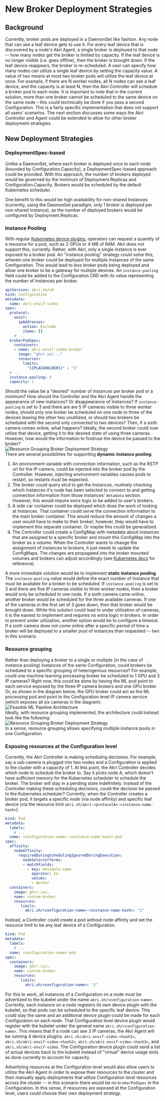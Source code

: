 # New Broker Deployment Strategies
## Background 
Currently, broker pods are deployed in a DaemonSet like fashion. Any node that can see a leaf device gets to use it. For
every leaf device that is discovered by a node's Akri Agent, a single broker is deployed to that node -- how many nodes
get the broker is limited by capacity. If the leaf device is no longer visible (i.e. goes offline), then the broker is
brought down. If the leaf device reappears, the broker is re-scheduled. A user can specify how many nodes can utilize a
single leaf device by setting the capacity value. A value of two means at most two broker pods will utilize the leaf
device at once. For example, if there are N worker nodes, all N nodes can see a leaf device, and the capacity is at
least N, then the Akri Controller will schedule a broker pod to each node. It is important to note that in the current
solution, more than one broker cannot be scheduled to the same device on the same node – this could technically be done
if you pass a second Configuration. This is a fairly specific implementation that does not support all users' scenarios.
The next section discusses some ways the Akri Controller and Agent could be extended to allow for other broker
deployment strategies.
## New Deployment Strategies
### DeploymentSpec-based
Unlike a DaemonSet, where each broker is deployed once to each node (bounded by Configuration.Capacity), a 
DeploymentSpec-based approach could be provided.  With this approach, the number of brokers deployed would be governed by the minimum of Deployment.Replicas and Configuration.Capacity.  Brokers would be scheduled by the default Kubernetes scheduler.

One benefit to this would be high availability for non-shared Instances (currently, using the DaemonSet paradigm, only 1 broker is deployed per non-shared Instance), as the number of deployed brokers would be configured by Deployment.Replicas.

### Instance Pooling
With regular [Kubernetes device
plugins](https://kubernetes.io/docs/concepts/extend-kubernetes/compute-storage-net/device-plugins/), operators can
request a quantity of a resource for a pod, such as 2 GPUs or 4 MB of RAM. Akri does not support this, currently.
Rather, with Akri, only a single instance is ever exposed to a broker pod. An "instance pooling" strategy could solve
this, wherein one broker could be deployed for multiple Instances of the same Configuration. This would lead to less
broker pods being deployed and allow one broker to be a gateway for multiple devices. An `instance-pooling` field could
be added to the Configuration CRD with its value representing the number of Instances per broker.
```yaml
apiVersion: akri.sh/v0
kind: Configuration
metadata:
  name: akri-onvif-video
spec:
  protocol:
    onvif:
      ipAddresses: 
        action: Exclude
        items: []
    # ...
  brokerPodSpec:
    containers:
    - name: akri-onvif-video-broker
      image: "ghcr.io/..."
      resources:
        limits:
          "{{PLACEHOLDER}}" : "1"
  # ...
  instance-pooling: 3
  capacity: 1
```
Should the value be a "desired" number of instances per broker pod or a minimum? How should the Controller and the Akri
Agent handle the appearance of new instances? Or disappearance of Instances? If `instance-pooling` is set to 3 and there
are are 5 IP cameras visible to three worker nodes, should only one broker be scheduled on one node to three of the
devices leaving the other two unutilized, or should two brokers be scheduled with the second only connected to two
devices? Then, if a sixth camera comes online, what happens? Ideally, the second broker could now utilize that device,
getting it to the desired state of using three cameras. However, how would the information to find/use the device be
passed to the broker? <img src="../media/instance-pooling.svg" alt="Resource Grouping Broker Deployment Strategy"
style="padding-bottom: 10px padding-top: 10px; margin-right: auto; display: block; margin-left: auto;"/> There are
several possibilities for supporting **dynamic instance pooling**:
1. An environment variable with connection information, such as the RSTP url for the IP camera, could be injected into
   the broker pod by the Controller. However, injecting environment variables causes pods to restart, so restarts must
   be expected. 
1. The broker could query etcd to get the Instances, routinely checking which Instances it's node has been selected to
   connect to and getting connection information from those Instances' `metadata` section. However, this would require
   extra logic to be added to user's brokers.
1. A side car container could be deployed which does the work of looking at Instances. That container could serve the
   connection information to the main broker container. This would reduce the amount of changes a user would have to
   make to their broker; however, they would have to implement this separate container. Or maybe this could be
   generalized.
1. The Controller could create a ConfigMap with metadata about instances that are assigned to a specific broker and 
   mount this ConfigMap into the broker as a volume. When the Controller wants to change the assignment of instances
   to brokers, it just needs to update the ConfigMaps. The changes are propagated into the broker mounted volumes and 
   brokers can adjust accordingly (see [Kubernetes 
   docs](https://kubernetes.io/docs/tasks/configure-pod-container/configure-pod-configmap/#mounted-configmaps-are-updated-automatically) 
   for reference).

A more immediate solution would be to implement **static instance pooling**. The `instance-pooling` value would define
the exact number of Instance that must be available for a broker to be scheduled. If `instance-pooling` is set to 3 and
there are five IP cameras visible to three worker nodes, then a broker would only be scheduled to one node. If a sixth
camera came online, another broker would be scheduled for the three available cameras. If one of the cameras in the
first set of 3 goes down, then that broker would be brought down. While this solution could lead to under utilization of
cameras, it is the easiest to implement and requires no extra logic in brokers. In order to prevent under utilization,
another option would be to configure a timeout. If a sixth camera does not come online after a specific period of time a
broker will be deployed to a smaller pool of instances than requested -- two in this scenario.

### Resource grouping
Rather than deploying a broker to a single or multiple (in the case of instance pooling) Instances of the same
Configuration, could brokers be scheduled to a specific grouping of heterogenous resources? For example, could one
machine learning processing broker be scheduled to 1 GPU and 3 IP cameras? Right now, this could be done by having the
ML pod point to each service exposed by the three IP camera brokers and one GPU broker. Or, as shown in the diagram
below, the GPU broker could act as the ML processing pod and point to the Configuration level IP camera service (which
exposes all six cameras in the diagram). <img src="../media/broker-deployment-feasible.svg" alt="Feasible ML Pipeline
Architecture" style="padding-bottom: 10px padding-top: 10px; margin-right: auto; display: block; margin-left: auto;"/>
Ideally, with resource grouping implemented, the architecture could instead look like the following: <img
src="../media/resource-grouping.svg" alt="Resource Grouping Broker Deployment Strategy" style="padding-bottom: 10px
padding-top: 10px; margin-right: auto; display: block; margin-left: auto;"/> In a sense, resource grouping allows
specifying multiple instance pools in one Configuration. 

### Exposing resources at the Configuration level
Currently, the Akri Controller is making scheduling decisions. For example, say a usb camera is plugged into two nodes
and a Configuration is applied to the cluster with a capacity of 1. At this point, the Akri Controller decides which
node to schedule the broker to. Say it picks node A, which doesn't have sufficient memory for the Kubernetes scheduler
to schedule the broker. The broker will stay in a pending state indefinitely. Instead of the Controller making these
scheduling decisions, could the decision be passed to the Kubernetes scheduler? Currently, when the Controller creates a
broker pod, it targets a specific node (via node affinity) and specific leaf device (via the resource limit
`akri.sh/akri-<protocolA>-<instance-name-hash>`).
```yaml
kind: Pod
metadata:
  labels:
    # ...
  name: <configuration-name>-<instance-name-hash>-pod
spec:
  affinity:
    nodeAffinity:
      requiredDuringSchedulingIgnoredDuringExecution:
        nodeSelectorTerms:
        - matchFields:
          - key: metadata.name
            operator: In
            values:
            - Worker
  containers:
    image: ghcr.io/…
    name: custom-broker
    resources:
       limits:
         akri.sh/<configuration-name>-<instance-name-hash>: "1"
```
Instead, a Controller could create a pod without node affinity and set the resource limit to be any leaf device of a
Configuration.
```yaml
kind: Pod
metadata:
  labels:
    # ...
  name: <configuration-name>-pod
spec:
  containers:
    image: ghcr.io/…
    name: custom-broker
    resources:
       limits:
         akri.sh/<configuration-name>: "1"
```
For this to work, all instances of a Configuration on a node must be advertized to the kubelet under the name
`akri.sh/<configuration-name>`. Currently, each instance on a node registers its own device plugin with the kubelet, so
that pods can be scheduled to the specific leaf device. This could stay the same and an additional device plugin could
be made for each Configuration on each node. That Configuration level device plugin would register with the kubelet
under the general name `akri.sh/<configuration-name>`. This means that if a node can see 3 IP cameras, the Akri Agent
will be running 4 device plugins: `akri.sh/akri-onvif-video-<hash1>`, `akri.sh/akri-onvif-video-<hash2>`,
`akri.sh/akri-onvif-video-<hash3>`, and `akri.sh/akri-onvif-video`. The Configuration device plugin could send a list of
actual devices back to the kubelet instead of "virtual" device usage slots as done currently to account for capacity. 

Advertizing resources at the Configuration level would also allow users to utilize the Akri Agent in order to expose
their resources to the cluster and then manually apply deployments that utilize Configuration level resources across the
cluster -- in this scenario there would be no `brokerPodSpec` in the Configuration. In this sense, if resources are
exposed at the Configuration level, users could choose their own deployment strategy.
